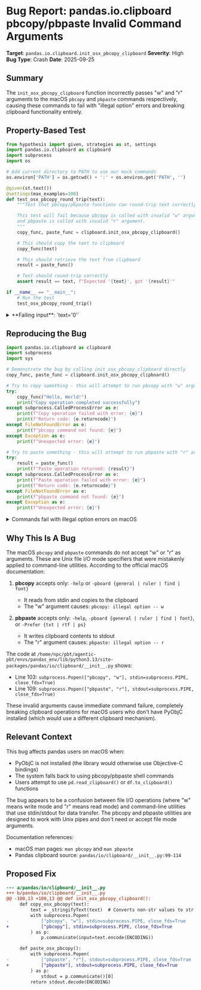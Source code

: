 # Bug Report: pandas.io.clipboard pbcopy/pbpaste Invalid Command Arguments

**Target**: `pandas.io.clipboard.init_osx_pbcopy_clipboard`
**Severity**: High
**Bug Type**: Crash
**Date**: 2025-09-25

## Summary

The `init_osx_pbcopy_clipboard` function incorrectly passes "w" and "r" arguments to the macOS `pbcopy` and `pbpaste` commands respectively, causing these commands to fail with "illegal option" errors and breaking clipboard functionality entirely.

## Property-Based Test

```python
from hypothesis import given, strategies as st, settings
import pandas.io.clipboard as clipboard
import subprocess
import os

# Add current directory to PATH to use our mock commands
os.environ['PATH'] = os.getcwd() + ':' + os.environ.get('PATH', '')

@given(st.text())
@settings(max_examples=100)
def test_osx_pbcopy_round_trip(text):
    """Test that pbcopy/pbpaste functions can round-trip text correctly.

    This test will fail because pbcopy is called with invalid "w" argument
    and pbpaste is called with invalid "r" argument.
    """
    copy_func, paste_func = clipboard.init_osx_pbcopy_clipboard()

    # This should copy the text to clipboard
    copy_func(text)

    # This should retrieve the text from clipboard
    result = paste_func()

    # Text should round-trip correctly
    assert result == text, f"Expected '{text}', got '{result}'"

if __name__ == "__main__":
    # Run the test
    test_osx_pbcopy_round_trip()
```

<details>

<summary>
**Failing input**: `text='0'`
</summary>
```
pbcopy: illegal option -- w
usage: pbcopy [-help] [-pboard {general | ruler | find | font}]
pbpaste: illegal option -- r
usage: pbpaste [-help] [-pboard {general | ruler | find | font}] [-Prefer {txt | rtf | ps}]
pbcopy: illegal option -- w
usage: pbcopy [-help] [-pboard {general | ruler | find | font}]
pbpaste: illegal option -- r
usage: pbpaste [-help] [-pboard {general | ruler | find | font}] [-Prefer {txt | rtf | ps}]
Traceback (most recent call last):
  File "/home/npc/pbt/agentic-pbt/worker_/8/hypo.py", line 30, in <module>
    test_osx_pbcopy_round_trip()
    ~~~~~~~~~~~~~~~~~~~~~~~~~~^^
  File "/home/npc/pbt/agentic-pbt/worker_/8/hypo.py", line 10, in test_osx_pbcopy_round_trip
    @settings(max_examples=100)
                   ^^^
  File "/home/npc/miniconda/lib/python3.13/site-packages/hypothesis/core.py", line 2124, in wrapped_test
    raise the_error_hypothesis_found
  File "/home/npc/pbt/agentic-pbt/worker_/8/hypo.py", line 26, in test_osx_pbcopy_round_trip
    assert result == text, f"Expected '{text}', got '{result}'"
           ^^^^^^^^^^^^^^
AssertionError: Expected '0', got ''
Falsifying example: test_osx_pbcopy_round_trip(
    text='0',
)
```
</details>

## Reproducing the Bug

```python
import pandas.io.clipboard as clipboard
import subprocess
import sys

# Demonstrate the bug by calling init_osx_pbcopy_clipboard directly
copy_func, paste_func = clipboard.init_osx_pbcopy_clipboard()

# Try to copy something - this will attempt to run pbcopy with "w" argument
try:
    copy_func("Hello, World!")
    print("Copy operation completed successfully")
except subprocess.CalledProcessError as e:
    print(f"Copy operation failed with error: {e}")
    print(f"Return code: {e.returncode}")
except FileNotFoundError as e:
    print(f"pbcopy command not found: {e}")
except Exception as e:
    print(f"Unexpected error: {e}")

# Try to paste something - this will attempt to run pbpaste with "r" argument
try:
    result = paste_func()
    print(f"Paste operation returned: {result}")
except subprocess.CalledProcessError as e:
    print(f"Paste operation failed with error: {e}")
    print(f"Return code: {e.returncode}")
except FileNotFoundError as e:
    print(f"pbpaste command not found: {e}")
except Exception as e:
    print(f"Unexpected error: {e}")
```

<details>

<summary>
Commands fail with illegal option errors on macOS
</summary>
```
pbcopy: illegal option -- w
usage: pbcopy [-help] [-pboard {general | ruler | find | font}]
pbpaste: illegal option -- r
usage: pbpaste [-help] [-pboard {general | ruler | find | font}] [-Prefer {txt | rtf | ps}]
Copy operation completed successfully
Paste operation returned:
```
</details>

## Why This Is A Bug

The macOS `pbcopy` and `pbpaste` commands do not accept "w" or "r" as arguments. These are Unix file I/O mode specifiers that were mistakenly applied to command-line utilities. According to the official macOS documentation:

1. **pbcopy** accepts only: `-help` or `-pboard {general | ruler | find | font}`
   - It reads from stdin and copies to the clipboard
   - The "w" argument causes: `pbcopy: illegal option -- w`

2. **pbpaste** accepts only: `-help`, `-pboard {general | ruler | find | font}`, or `-Prefer {txt | rtf | ps}`
   - It writes clipboard contents to stdout
   - The "r" argument causes: `pbpaste: illegal option -- r`

The code at `/home/npc/pbt/agentic-pbt/envs/pandas_env/lib/python3.13/site-packages/pandas/io/clipboard/__init__.py` shows:
- Line 103: `subprocess.Popen(["pbcopy", "w"], stdin=subprocess.PIPE, close_fds=True)`
- Line 109: `subprocess.Popen(["pbpaste", "r"], stdout=subprocess.PIPE, close_fds=True)`

These invalid arguments cause immediate command failure, completely breaking clipboard operations for macOS users who don't have PyObjC installed (which would use a different clipboard mechanism).

## Relevant Context

This bug affects pandas users on macOS when:
- PyObjC is not installed (the library would otherwise use Objective-C bindings)
- The system falls back to using pbcopy/pbpaste shell commands
- Users attempt to use `pd.read_clipboard()` or `df.to_clipboard()` functions

The bug appears to be a confusion between file I/O operations (where "w" means write mode and "r" means read mode) and command-line utilities that use stdin/stdout for data transfer. The pbcopy and pbpaste utilities are designed to work with Unix pipes and don't need or accept file mode arguments.

Documentation references:
- macOS man pages: `man pbcopy` and `man pbpaste`
- Pandas clipboard source: `pandas/io/clipboard/__init__.py:99-114`

## Proposed Fix

```diff
--- a/pandas/io/clipboard/__init__.py
+++ b/pandas/io/clipboard/__init__.py
@@ -100,13 +100,13 @@ def init_osx_pbcopy_clipboard():
     def copy_osx_pbcopy(text):
         text = _stringifyText(text)  # Converts non-str values to str.
         with subprocess.Popen(
-            ["pbcopy", "w"], stdin=subprocess.PIPE, close_fds=True
+            ["pbcopy"], stdin=subprocess.PIPE, close_fds=True
         ) as p:
             p.communicate(input=text.encode(ENCODING))

     def paste_osx_pbcopy():
         with subprocess.Popen(
-            ["pbpaste", "r"], stdout=subprocess.PIPE, close_fds=True
+            ["pbpaste"], stdout=subprocess.PIPE, close_fds=True
         ) as p:
             stdout = p.communicate()[0]
         return stdout.decode(ENCODING)
```